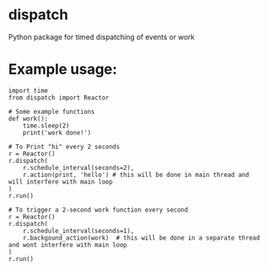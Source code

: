 # dispatch
Python package for timed dispatching of events or work

# Example usage:
	import time
	from dispatch import Reactor

	# Some example functions
	def work():
		time.sleep(2)
		print('work done!')
	
	# To Print "hi" every 2 seconds
	r = Reactor()
	r.dispatch(
		r.schedule_interval(seconds=2), 
		r.action(print, 'hello') # this will be done in main thread and will interfere with main loop
	)
	r.run()

	# To trigger a 2-second work function every second
	r = Reactor()
	r.dispatch(
		r.schedule_interval(seconds=1), 
		r.backgound_action(work)  # this will be done in a separate thread and wont interfere with main loop
	)
	r.run()
